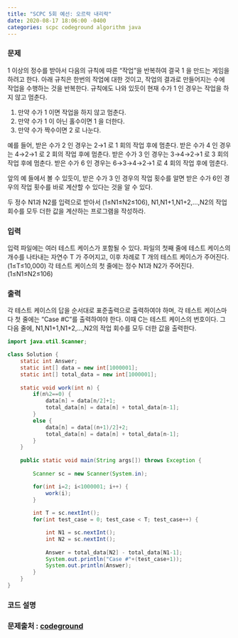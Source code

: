 ```yaml
---
title: "SCPC 5회 예선: 오르락 내리락"
date: 2020-08-17 18:06:00 -0400
categories: scpc codeground algorithm java
---
```


### 문제
1  이상의 정수를 받아서 다음의 규칙에 따른 “작업”을 반복하여 결국 1 을 만드는 게임을 하려고 한다.
아래 규칙은 한번의 작업에 대한 것이고, 작업의 결과로 만들어지는 수에 작업을 수행하는 것을 반복한다. 규칙에도 나와 있듯이 현재 수가 1 인 경우는 작업을 하지 않고 멈춘다.

  1. 만약 수가 1 이면 작업을 하지 않고 멈춘다.
  2. 만약 수가 1 이 아닌 홀수이면 1 을 더한다.
  3. 만약 수가 짝수이면 2 로 나눈다.

예를 들어, 받은 수가 2 인 경우는 2→1 로 1 회의 작업 후에 멈춘다.
받은 수가 4 인 경우는 4→2→1 로 2 회의 작업 후에 멈춘다.
받은 수가 3 인 경우는 3→4→2→1 로 3 회의 작업 후에 멈춘다.
받은 수가 6 인 경우는 6→3→4→2→1 로 4 회의 작업 후에 멈춘다.

앞의 예 들에서 볼 수 있듯이, 받은 수가 3 인 경우의 작업 횟수를 알면 받은 수가 6인 경우의 작업 횟수를 바로 계산할 수 있다는 것을 알 수 있다.

두 정수 N1과 N2를 입력으로 받아서 (1≤N1≤N2≤106), N1,N1+1,N1+2,…,N2의 작업 회수를 모두 더한 값을 계산하는 프로그램을 작성하라.

### 입력
입력 파일에는 여러 테스트 케이스가 포함될 수 있다.
파일의 첫째 줄에 테스트 케이스의 개수를 나타내는 자연수 T 가 주어지고,
이후 차례로  T 개의 테스트 케이스가 주어진다. (1≤T≤10,000) 
각 테스트 케이스의 첫 줄에는 정수 N1과 N2가 주어진다. (1≤N1≤N2≤106)

### 출력
각 테스트 케이스의 답을 순서대로 표준출력으로 출력하여야 하며,
각 테스트 케이스마다 첫 줄에는 “Case #C”를 출력하여야 한다. 이때 C는 테스트 케이스의 번호이다.
그 다음 줄에, N1,N1+1,N1+2,…,N2의 작업 회수를 모두 더한 값을 출력한다.

```java
import java.util.Scanner;

class Solution {
	static int Answer;
	static int[] data = new int[1000001];
	static int[] total_data = new int[1000001];
	
	static void work(int n) {	
		if(n%2==0) {
			data[n] = data[n/2]+1;
			total_data[n] = data[n] + total_data[n-1];
		}
		else {
			data[n] = data[(n+1)/2]+2;
			total_data[n] = data[n] + total_data[n-1];
		}
	}
	
	public static void main(String args[]) throws Exception	{
		
		Scanner sc = new Scanner(System.in);

		for(int i=2; i<1000001; i++) {
			work(i);
		}
		
		int T = sc.nextInt();
		for(int test_case = 0; test_case < T; test_case++) {

			int N1 = sc.nextInt();
			int N2 = sc.nextInt();
			
			Answer = total_data[N2] - total_data[N1-1];
			System.out.println("Case #"+(test_case+1));
			System.out.println(Answer);
		}
	}
}
```

### 코드 설명


### 문제출처 : [codeground]

[codeground]: https://www.codeground.org
